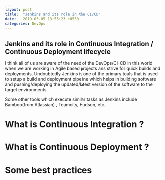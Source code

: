 ```yaml
---
layout: post
title:  "Jenkins and its role in the CI/CD"
date:   2019-03-05 13:55:23 +0530
categories: DevOps
---
```


## Jenkins and its role in Continuous Integration / Continuous Deployment lifecycle

I think all of us are aware of the need of the DevOps/CI-CD in this world when we are working in Agile based projects ans strive for quick builds and deployments. Undoubtedly Jenkins is one of the primary touls that is used to setup a build and deployment pipeline which helps in building software and pushing/deploying the updated/latest version of the software to the target environments.

Some other tools which execute similar tasks as Jenkins include Bamboo(from Atlassian) , Teamcity, Hudson,  etc. 

# What is Continuous Integration ?



# What is Continuous Deployment ?


# Some best practices
